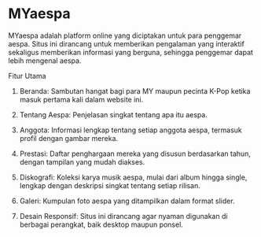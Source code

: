 # MYaespa
MYaespa adalah platform online yang diciptakan untuk para penggemar aespa. Situs ini dirancang untuk memberikan pengalaman yang interaktif sekaligus memberikan informasi yang berguna, sehingga penggemar dapat lebih mengenal aespa.

Fitur Utama

1. Beranda: Sambutan hangat bagi para MY maupun pecinta K-Pop ketika masuk pertama kali dalam website ini.

2. Tentang Aespa: Penjelasan singkat tentang apa itu aespa.

3. Anggota: Informasi lengkap tentang setiap anggota aespa, termasuk profil dengan gambar mereka.

4. Prestasi: Daftar penghargaan mereka yang disusun berdasarkan tahun, dengan tampilan yang mudah diakses.

5. Diskografi: Koleksi karya musik aespa, mulai dari album hingga single, lengkap dengan deskripsi singkat tentang setiap rilisan.
   
7. Galeri: Kumpulan foto aespa yang ditampilkan dalam format slider.
   
9. Desain Responsif: Situs ini dirancang agar nyaman digunakan di berbagai perangkat, baik desktop maupun ponsel.

